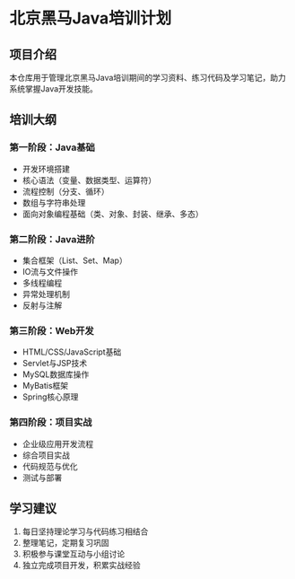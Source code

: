 # 北京黑马Java培训计划

## 项目介绍
本仓库用于管理北京黑马Java培训期间的学习资料、练习代码及学习笔记，助力系统掌握Java开发技能。

## 培训大纲
### 第一阶段：Java基础
- 开发环境搭建
- 核心语法（变量、数据类型、运算符）
- 流程控制（分支、循环）
- 数组与字符串处理
- 面向对象编程基础（类、对象、封装、继承、多态）

### 第二阶段：Java进阶
- 集合框架（List、Set、Map）
- IO流与文件操作
- 多线程编程
- 异常处理机制
- 反射与注解

### 第三阶段：Web开发
- HTML/CSS/JavaScript基础
- Servlet与JSP技术
- MySQL数据库操作
- MyBatis框架
- Spring核心原理

### 第四阶段：项目实战
- 企业级应用开发流程
- 综合项目实战
- 代码规范与优化
- 测试与部署

## 学习建议
1. 每日坚持理论学习与代码练习相结合
2. 整理笔记，定期复习巩固
3. 积极参与课堂互动与小组讨论
4. 独立完成项目开发，积累实战经验